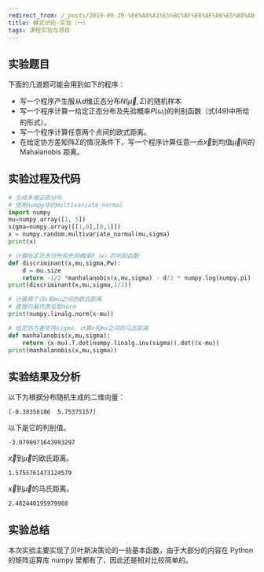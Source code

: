 ```yaml
---
redirect_from: /_posts/2019-09-29-%E6%A8%A1%E5%BC%8F%E8%AF%86%E5%88%AB-%E5%AE%9E%E9%AA%8C-%E4%B8%80/
title: 模式识别·实验（一）
tags: 课程实验与项目
---
```


## 实验题目

下面的几道题可能会用到如下的程序：

- 写一个程序产生服从$d$维正态分布$N(\vec{\mu},\Sigma)$的随机样本
- 写一个程序计算一给定正态分布及先验概率$P(\omega_i)$的判别函数（式(49)中所给的形式）。
- 写一个程序计算任意两个点间的欧式距离。
- 在给定协方差矩阵$\Sigma$的情况条件下，写一个程序计算任意一点$\vec{x}$到均值$\vec{\mu}$间的 Mahalanobis 距离。

## 实验过程及代码

```python
# 生成多维正态分布
# 使用numpy中的multivariate_normal
import numpy
mu=numpy.array([1, 5])
sigma=numpy.array([[1,0],[0,1]])
x = numpy.random.multivariate_normal(mu,sigma)
print(x)
```

```python
# 计算给定正态分布和先验概率P（w）的判别函数
def discriminant(x,mu,sigma,Pw):
    d = mu.size
    return -1/2 *manhalanobis(x,mu,sigma) - d/2 * numpy.log(numpy.pi) - 1/2 * numpy.log(numpy.abs(numpy.linalg.det(sigma))) + numpy.log(Pw)
print(discriminant(x,mu,sigma,1/2))
```

```python
# 计算两个点x和mu之间的欧氏距离
# 直接向量作差后取norm
print(numpy.linalg.norm(x-mu))
```

```python
# 给定协方差矩阵sigma，计算x和mu之间的马氏距离
def manhalanobis(x,mu,sigma):
    return (x-mu).T.dot(numpy.linalg.inv(sigma)).dot((x-mu))
print(manhalanobis(x,mu,sigma))
```

## 实验结果及分析

以下为根据分布随机生成的二维向量：

```shell
[-0.38358186  5.75375157]
```

以下是它的判别值。

```shell
-3.0790971643993297
```

$\vec{x}$到$\vec{\mu}$的欧氏距离。

```shell
1.5755761473124579
```

$\vec{x}$到$\vec{\mu}$的马氏距离。

```shell
2.482440195979968
```

## 实验总结

本次实验主要实现了贝叶斯决策论的一些基本函数，由于大部分的内容在 Python 的矩阵运算库 numpy 里都有了，因此还是相对比较简单的。
